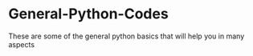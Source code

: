 # General-Python-Codes
These are some of the general python basics that will help you in many aspects
